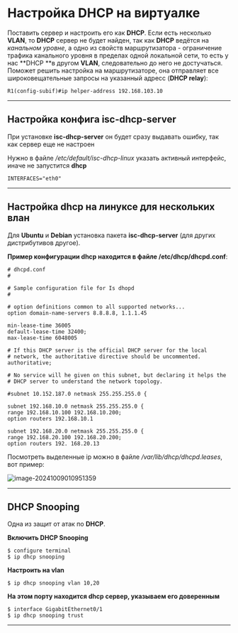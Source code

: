 # Настройка DHCP на виртуалке

Поставить сервер и настроить его как **DHCP**.
Если есть несколько **VLAN**, то **DHCP** сервер не будет найден, так как **DHCP** ведётся на *канальном уровне*, а одно из свойств маршрутизатора - ограничение трафика канального уровня в пределах одной локальной сети, то есть у нас **DHCP **в другом **VLAN**, следовательно до него не достучаться.
Поможет решить настройка на маршрутизаторе, она отправляет все широковещательные запросы на указанный адресс (**DHCP relay**):

```R1(config-subif)#ip helper-address 192.168.103.10 
R1(config-subif)#ip helper-address 192.168.103.10 
```
-------
## Настройка конфига isc-dhcp-server

При установке **isc-dhcp-server** он будет сразу выдавать ошибку, так как сервер еще не настроен

Нужно в файле */etc/default/isc-dhcp-linux* указать активный интерфейс, иначе не запустится **dhcp**

```
INTERFACES="eth0"
```
------

## Настройка dhcp на линуксе для нескольких влан

Для **Ubuntu** и **Debian** установка пакета **isc-dhcp-server** (для других дистрибутивов другое). 

**Пример конфигурации dhcp находится в файле /etc/dhcp/dhcpd.conf**:

```
# dhcpd.conf
#

# Sample configuration file for Is dhopd
#

# option definitions common to all supported networks...
option domain-name-servers 8.8.8.8, 1.1.1.45

min-lease-time 36005
default-lease-time 32400;
max-lease-time 6048005

# If this DHCP server is the official DHCP server for the local
# network, the authoritative directive should be uncommented.
authoritative;

# No service will he given on this subnet, but declaring it helps the
# DHCP server to understand the network topology.

#subnet 10.152.187.0 netmask 255.255.255.0 {

subnet 192.168.10.0 netmask 255.255.255.0 {
range 192.168.10.100 192.168.10.200;
option routers 192.168.10.1

subnet 192.168.20.0 netmask 255.255.255.0 {
range 192.168.20.100 192.168.20.200;
option routers 192. 168.20.13

```

Посмотреть выделенные ip можно в файле */var/lib/dhcp/dhcpd.leases*, вот пример:

![image-20241009010951359](C:\Users\user\AppData\Roaming\Typora\typora-user-images\image-20241009010951359.png)

----

## DHCP Snooping

Одна из защит от атак по **DHCP**.

**Включить DHCP Snooping**

```
$ configure terminal
$ ip dhcp snooping
```

**Настроить на vlan**

```
$ ip dhcp snooping vlan 10,20
```

**На этом порту находится dhcp сервер, указываем его доверенным**

```
$ interface GigabitEthernet0/1
$ ip dhcp snooping trust
```

-------------

